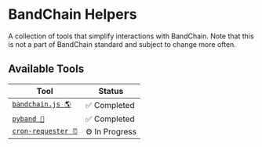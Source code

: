 # BandChain Helpers

A collection of tools that simplify interactions with BandChain. Note that this is not a part of BandChain standard and subject to change more often.

## Available Tools

| Tool                                                              | Status         |
| ----------------------------------------------------------------- | -------------- |
| [`bandchain.js 🌎`](https://github.com/bandprotocol/bandchain.js) | ✅ Completed   |
| [`pyband 🐍`](pyband)                                             | ✅ Completed   |
| [`cron-requester ⏰`](#)                                          | ⚙️ In Progress |
